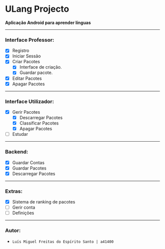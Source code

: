 # ULang Projecto

**Aplicação Android para aprender línguas**

---

### Interface Professor:
 - [X] Registro
 - [X] Iniciar Sessão
 - [X] Criar Pacotes
    - [X] Interface de criação.
    - [X] Guardar pacote.
 - [X] Editar Pacotes
 - [X] Apagar Pacotes

---

### Interface Utilizador:
 - [X] Gerir Pacotes
     - [X] Descarregar Pacotes
     - [X] Classificar Pacotes
     - [X] Apagar Pacotes
 - [ ] Estudar

---

### Backend:
 - [X] Guardar Contas
 - [X] Guardar Pacotes
 - [X] Descarregar Pacotes

---

### Extras:

- [X] Sistema de ranking de pacotes
- [ ] Gerir conta
- [ ] Definições

---

### Autor:

- ```Luís Miguel Freitas do Espírito Santo | a41400 ```
